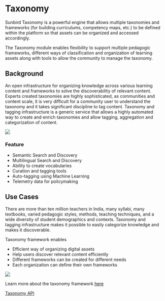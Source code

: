 # Taxonomy

Sunbird Taxonomy is a powerful engine that allows multiple taxonomies and frameworks (for building curriculums, competency maps, etc.) to be defined within the platform so that assets can be organized and accessed accordingly.

The Taxonomy module enables flexibility to support multiple pedagogic frameworks, different ways of classification and organization of learning assets along with tools to allow the community to manage the taxonomy.

## Background

An open infrastructure for organizing knowledge across various learning content and frameworks to solve the discoverability of relevant content. Experts created taxonomies are highly sophisticated, as communities and content scale, it is very difficult for a community user to understand the taxonomy and it takes significant discipline to tag content. Taxonomy and tagging infrastructure is a generic service that allows a highly automated way to create and enrich taxonomies and allow tagging, aggregation and categorization of content.

![](../../.gitbook/assets/taxonomy\_pic.png)

### Feature

* Semantic Search and Discovery
* Multilingual Search and Discovery
* Ability to create vocabularies
* Curation and tagging tools
* Auto-tagging using Machine Learning
* Telemetry data for policymaking

## Use Cases

There are more than ten million teachers in India, many syllabi, many textbooks, varied pedagogic styles, methods, teaching techniques, and a wide diversity of student demographics and contexts. Taxonomy and tagging infrastructure makes it possible to easily categorize knowledge and makes it discoverable.

Taxonomy framework enables

* Efficient way of organizing digital assets&#x20;
* Help users discover relevant content efficiently
* Different frameworks can be created for different needs&#x20;
* Each organization can define their own frameworks

![](../../.gitbook/assets/taxonomy\_enables.png)



Learn more about the taxonomy framework [here](https://www.youtube.com/watch?v=qZOAMoO9KVU\&t=1104s)

[Taxonomy API](http://docs.sunbird.org/latest/apis/framework/)

